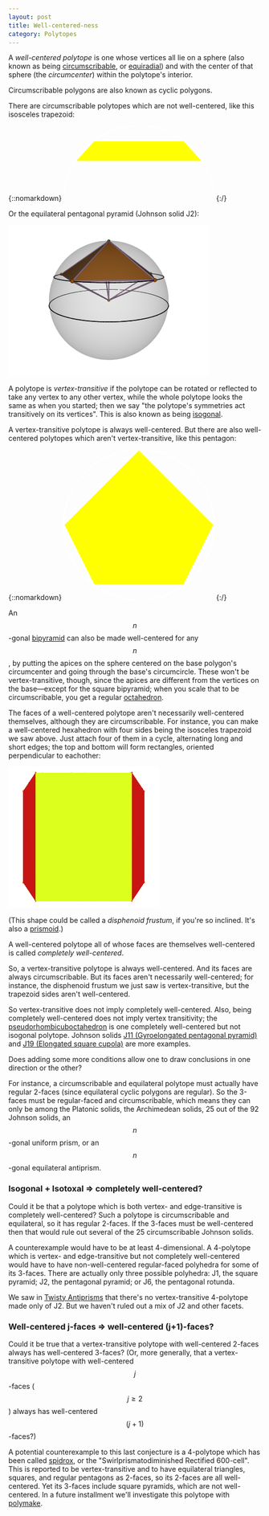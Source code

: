 ```yaml
---
layout: post
title: Well-centered-ness
category: Polytopes
---
```


A _well-centered polytope_ is one whose vertices all lie on a sphere (also known as being [circumscribable](https://en.m.wikipedia.org/wiki/Circumscribed_sphere), or [equiradial](http://www.numericana.com/answer/polyhedra.htm#equi)) and with the center of that sphere (the _circumcenter_) within the polytope's interior.

Circumscribable polygons are also known as cyclic polygons.

There are circumscribable polytopes which are not well-centered, like this isosceles trapezoid:

{::nomarkdown}
<svg viewBox="-50 -50 100 50" version="1.1" xmlns="http://www.w3.org/2000/svg" height=150px width=300px>
<circle r="50" fill="none" stroke="white" stroke-width=".8"/>
<polygon points="30,-40 -30,-40 -42.708,-26 42.708,-26" fill="yellow" stroke="white" />
</svg>
{:/}

Or the equilateral pentagonal pyramid (Johnson solid J2):

![pentagonal pyramid in its circumsphere](/images/J2.png)

A polytope is _vertex-transitive_ if the polytope can be rotated or reflected to take any vertex to any other vertex, while the whole polytope looks the same as when you started; then we say "the polytope's symmetries act transitively on its vertices". This is also known as being [isogonal](https://en.wikipedia.org/wiki/Isogonal_figure).

A vertex-transitive polytope is always well-centered.
But there are also well-centered polytopes which aren't vertex-transitive,
like this pentagon:

{::nomarkdown}
<svg viewBox="-50 -50 100 100" version="1.1" xmlns="http://www.w3.org/2000/svg" height=300px width=300px>
<circle r="50" fill="none" stroke="white" stroke-width="1"/>
<polygon points="30,40 -30,40 -50,0 0,-50 50,0" fill="yellow" stroke="white" />
</svg>
{:/}

An $$n$$-gonal [bipyramid](https://en.wikipedia.org/wiki/Bipyramid) can also be made
well-centered for any $$n$$, by putting the apices on the sphere centered on the
base polygon's circumcenter and going through the base's circumcircle.
These won't be vertex-transitive, though, since the apices are different from the vertices on the base—except
for the square bipyramid; when you scale that to be circumscribable, you get a regular [octahedron](https://en.wikipedia.org/wiki/Octahedron).

The faces of a well-centered polytope aren't necessarily well-centered themselves,
although they are circumscribable.
For instance, you can make a well-centered hexahedron with four sides
being the isosceles trapezoid we saw above.
Just attach four of them in a cycle, alternating long and short edges;
the top and bottom will form rectangles, oriented perpendicular to eachother:

![spinning disphenoid frustum](/images/isotrapfrust.gif)

(This shape could be called a _disphenoid frustum_, if you're so inclined. It's also
a [prismoid](http://mathworld.wolfram.com/Prismoid.html).)

A well-centered polytope all of whose faces are themselves well-centered
is called _completely well-centered_.

So, a vertex-transitive polytope is always well-centered.
And its faces are always circumscribable.
But its faces aren't necessarily well-centered; for instance,
the disphenoid frustum we just saw is vertex-transitive,
but the trapezoid sides aren't well-centered.

So vertex-transitive does not imply completely well-centered.
Also, being completely well-centered does not imply vertex transitivity;
the [pseudorhombicuboctahedron](https://en.wikipedia.org/wiki/Pseudorhombicuboctahedron)
is one completely well-centered but not isogonal polytope.
Johnson solids [J11 (Gyroelongated pentagonal pyramid)](https://en.wikipedia.org/wiki/Gyroelongated_pentagonal_pyramid) and [J19 (Elongated square cupola)](https://en.wikipedia.org/wiki/Elongated_square_cupola) are more examples.

Does adding some more conditions allow one to draw conclusions in one direction or the other?

For instance, a circumscribable and equilateral polytope
must actually have regular 2-faces (since equilateral cyclic polygons are regular).
So the 3-faces must be regular-faced and circumscribable,
which means they can only be among the Platonic solids, the Archimedean solids, 25 out of the 92 Johnson solids,
an $$n$$-gonal uniform prism, or an $$n$$-gonal equilateral antiprism.

### Isogonal + Isotoxal ⇒ completely well-centered?

Could it be that a polytope which is both vertex- and edge-transitive
is completely well-centered?
Such a polytope is circumscribable and equilateral,
so it has regular 2-faces. If the 3-faces must be well-centered then that would rule out 
several of the 25 circumscribable Johnson solids.

A counterexample would have to be at least 4-dimensional.
A 4-polytope which is vertex- and edge-transitive
but not completely well-centered
would have to have non-well-centered regular-faced polyhedra
for some of its 3-faces.
There are actually only three possible polyhedra:
J1, the square pyramid; J2, the pentagonal pyramid; or J6, the pentagonal rotunda.

We saw in [Twisty Antiprisms](/Twisty-Antiprisms/) that there's no vertex-transitive
4-polytope made only of J2. But we haven't ruled out a mix of J2 and other facets.

### Well-centered j-faces ⇒ well-centered (j+1)-faces?

Could it be true that a vertex-transitive polytope
with well-centered 2-faces always has well-centered 3-faces?
(Or, more generally, that a vertex-transitive polytope with well-centered
$$j$$-faces ($$j \geq 2$$) always has well-centered $$(j+1)$$-faces?)

A potential counterexample to this last conjecture is a 4-polytope
which has been called [spidrox](http://eusebeia.dyndns.org/4d/spidrox), or the "Swirlprismatodiminished Rectified 600-cell".
This is reported to be vertex-transitive and to
have equilateral triangles, squares, and regular pentagons as 2-faces,
so its 2-faces are all well-centered.
Yet its 3-faces include square pyramids, which are not well-centered.
In a future installment we'll investigate this polytope with [polymake](https://polymake.org/).


